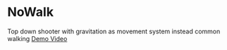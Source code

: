 # NoWalk
Top down shooter with gravitation as movement system instead common walking
[Demo Video](https://www.youtube.com/watch?v=_p1cnTy2J1k&ab_channel=TIN-slayer)

